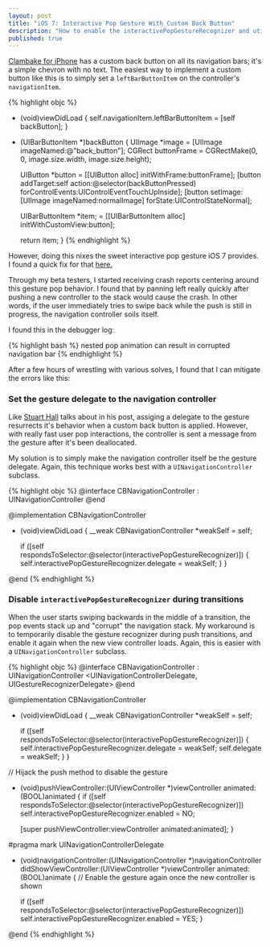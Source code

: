 ```yaml
---
layout: post
title: "iOS 7: Interactive Pop Gesture With Custom Back Button"
description: "How to enable the interactivePopGestureRecognizer and utilize a custom back button in iOS 7."
published: true
---
```


[Clambake for iPhone](http://clambakeapp.com/get-it) has a custom back button on all its navigation bars; it's a simple chevron with no text. The easiest way to implement a custom button like this is to simply set a `leftBarButtonItem` on the controller's `navigationItem`.

{% highlight objc %}

- (void)viewDidLoad
{
  self.navigationItem.leftBarButtonItem = [self backButton];
}

- (UIBarButtonItem *)backButton
{
  UIImage *image = [UIImage imageNamed:@"back_button"];
  CGRect buttonFrame = CGRectMake(0, 0, image.size.width, image.size.height);

  UIButton *button = [[UIButton alloc] initWithFrame:buttonFrame];
  [button addTarget:self action:@selector(backButtonPressed) forControlEvents:UIControlEventTouchUpInside];
  [button setImage:[UIImage imageNamed:normalImage] forState:UIControlStateNormal];

  UIBarButtonItem *item; = [[UIBarButtonItem alloc] initWithCustomView:button];

  return item;
}
{% endhighlight %}

However, doing this nixes the sweet interactive pop gesture iOS 7 provides. I found a quick fix for that [here.](http://stuartkhall.com/posts/ios-7-development-tips-tricks-hacks)

Through my beta testers, I started receiving crash reports centering around this gesture pop behavior. I found that by panning left really quickly after pushing a new controller to the stack would cause the crash. In other words, if the user immediately tries to swipe back while the push is still in progress, the navigation controller soils itself.

I found this in the debugger log:

{% highlight bash %}
nested pop animation can result in corrupted navigation bar
{% endhighlight %}

After a few hours of wrestling with various solves, I found that I can mitigate the errors like this:

### Set the gesture delegate to the navigation controller

Like [Stuart Hall](http://stuartkhall.com/posts/ios-7-development-tips-tricks-hacks) talks about in his post, assiging a delegate to the gesture resurrects it's behavior when a custom back button is applied. However, with really fast user pop interactions, the controller is sent a message from the gesture after it's been deallocated.

My solution is to simply make the navigation controller itself be the gesture delegate. Again, this technique works best with a `UINavigationController` subclass.

{% highlight objc %}
@interface CBNavigationController : UINavigationController <UIGestureRecognizerDelegate>
@end

@implementation CBNavigationController

- (void)viewDidLoad
{
  __weak CBNavigationController *weakSelf = self;

  if ([self respondsToSelector:@selector(interactivePopGestureRecognizer)])
  {
    self.interactivePopGestureRecognizer.delegate = weakSelf;
  }
}

@end
{% endhighlight %}

### Disable `interactivePopGestureRecognizer` during transitions

When the user starts swiping backwards in the middle of a transition, the pop events stack up and "corrupt" the navigation stack. My workaround is to temporarily disable the gesture recognizer during push transitions, and enable it again when the new view controller loads. Again, this is easier with a `UINavigationController` subclass.

{% highlight objc %}
@interface CBNavigationController : UINavigationController <UINavigationControllerDelegate, UIGestureRecognizerDelegate>
@end

@implementation CBNavigationController

- (void)viewDidLoad
{
  __weak CBNavigationController *weakSelf = self;

  if ([self respondsToSelector:@selector(interactivePopGestureRecognizer)])
  {
    self.interactivePopGestureRecognizer.delegate = weakSelf;
    self.delegate = weakSelf;
  }
}

// Hijack the push method to disable the gesture

- (void)pushViewController:(UIViewController *)viewController animated:(BOOL)animated
{
  if ([self respondsToSelector:@selector(interactivePopGestureRecognizer)])
    self.interactivePopGestureRecognizer.enabled = NO;

  [super pushViewController:viewController animated:animated];
}

#pragma mark UINavigationControllerDelegate

- (void)navigationController:(UINavigationController *)navigationController
       didShowViewController:(UIViewController *)viewController
                    animated:(BOOL)animate
{
  // Enable the gesture again once the new controller is shown

  if ([self respondsToSelector:@selector(interactivePopGestureRecognizer)])
    self.interactivePopGestureRecognizer.enabled = YES;
}


@end
{% endhighlight %}

